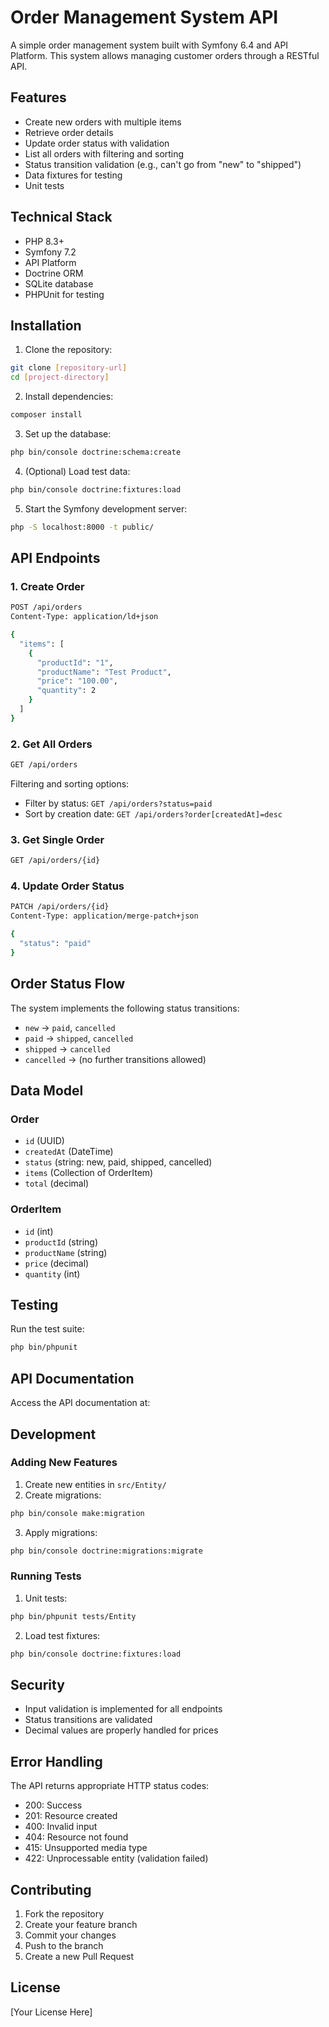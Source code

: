 # Order Management System API

A simple order management system built with Symfony 6.4 and API Platform. This system allows managing customer orders through a RESTful API.

## Features

- Create new orders with multiple items
- Retrieve order details
- Update order status with validation
- List all orders with filtering and sorting
- Status transition validation (e.g., can't go from "new" to "shipped")
- Data fixtures for testing
- Unit tests

## Technical Stack

- PHP 8.3+
- Symfony 7.2
- API Platform
- Doctrine ORM
- SQLite database
- PHPUnit for testing

## Installation

1. Clone the repository:
```bash
git clone [repository-url]
cd [project-directory]
```

2. Install dependencies:
```bash
composer install
```

3. Set up the database:
```bash
php bin/console doctrine:schema:create
```

4. (Optional) Load test data:
```bash
php bin/console doctrine:fixtures:load
```

5. Start the Symfony development server:
```bash
php -S localhost:8000 -t public/
```

## API Endpoints

### 1. Create Order
```bash
POST /api/orders
Content-Type: application/ld+json

{
  "items": [
    {
      "productId": "1",
      "productName": "Test Product",
      "price": "100.00",
      "quantity": 2
    }
  ]
}
```

### 2. Get All Orders
```bash
GET /api/orders
```

Filtering and sorting options:
- Filter by status: `GET /api/orders?status=paid`
- Sort by creation date: `GET /api/orders?order[createdAt]=desc`

### 3. Get Single Order
```bash
GET /api/orders/{id}
```

### 4. Update Order Status
```bash
PATCH /api/orders/{id}
Content-Type: application/merge-patch+json

{
  "status": "paid"
}
```

## Order Status Flow

The system implements the following status transitions:
- `new` → `paid`, `cancelled`
- `paid` → `shipped`, `cancelled`
- `shipped` → `cancelled`
- `cancelled` → (no further transitions allowed)

## Data Model

### Order
- `id` (UUID)
- `createdAt` (DateTime)
- `status` (string: new, paid, shipped, cancelled)
- `items` (Collection of OrderItem)
- `total` (decimal)

### OrderItem
- `id` (int)
- `productId` (string)
- `productName` (string)
- `price` (decimal)
- `quantity` (int)

## Testing

Run the test suite:
```bash
php bin/phpunit
```

## API Documentation

Access the API documentation at: 

## Development

### Adding New Features

1. Create new entities in `src/Entity/`
2. Create migrations:
```bash
php bin/console make:migration
```

3. Apply migrations:
```bash
php bin/console doctrine:migrations:migrate
```

### Running Tests

1. Unit tests:
```bash
php bin/phpunit tests/Entity
```

2. Load test fixtures:
```bash
php bin/console doctrine:fixtures:load
```

## Security

- Input validation is implemented for all endpoints
- Status transitions are validated
- Decimal values are properly handled for prices

## Error Handling

The API returns appropriate HTTP status codes:
- 200: Success
- 201: Resource created
- 400: Invalid input
- 404: Resource not found
- 415: Unsupported media type
- 422: Unprocessable entity (validation failed)

## Contributing

1. Fork the repository
2. Create your feature branch
3. Commit your changes
4. Push to the branch
5. Create a new Pull Request

## License

[Your License Here]